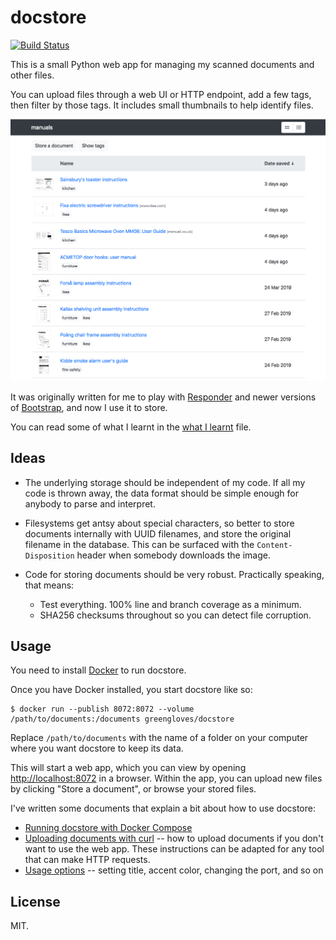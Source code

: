 # docstore

[![Build Status](https://dev.azure.com/alexwlchan/alexwlchan/_apis/build/status/alexwlchan.docstore?branchName=development)](https://dev.azure.com/alexwlchan/alexwlchan/_build/latest?definitionId=4&branchName=development)

This is a small Python web app for managing my scanned documents and other files.

You can upload files through a web UI or HTTP endpoint, add a few tags, then filter by those tags.
It includes small thumbnails to help identify files.

![](screenshot.png)

It was originally written for me to play with [Responder](https://github.com/kennethreitz/responder) and newer versions of [Bootstrap](https://getbootstrap.com/), and now I use it to store.

You can read some of what I learnt in the [what I learnt](what-i-learnt.md) file.



## Ideas

*   The underlying storage should be independent of my code.
    If all my code is thrown away, the data format should be simple enough for anybody to parse and interpret.

*   Filesystems get antsy about special characters, so better to store documents internally with UUID filenames, and store the original filename in the database.
    This can be surfaced with the `Content-Disposition` header when somebody downloads the image.

*   Code for storing documents should be very robust.  Practically speaking, that means:

    -   Test everything.  100% line and branch coverage as a minimum.
    -   SHA256 checksums throughout so you can detect file corruption.


## Usage

You need to install [Docker](https://hub.docker.com/search/?type=edition&offering=community) to run docstore.

Once you have Docker installed, you start docstore like so:

```console
$ docker run --publish 8072:8072 --volume /path/to/documents:/documents greengloves/docstore
```

Replace `/path/to/documents` with the name of a folder on your computer where you want docstore to keep its data.

This will start a web app, which you can view by opening <http://localhost:8072> in a browser.
Within the app, you can upload new files by clicking "Store a document", or browse your stored files.

I've written some documents that explain a bit about how to use docstore:

*   [Running docstore with Docker Compose](docs/docker-compose.md)
*   [Uploading documents with curl](docs/uploading-with-curl.md) -- how to upload documents if you don't want to use the web app.
    These instructions can be adapted for any tool that can make HTTP requests.
*   [Usage options](docs/usage.md) -- setting title, accent color, changing the port, and so on



## License

MIT.
